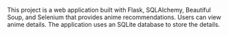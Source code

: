 This project is a web application built with Flask, SQLAlchemy, Beautiful Soup, and Selenium that provides anime recommendations. Users can view anime details. The application uses an SQLite database to store the details.
